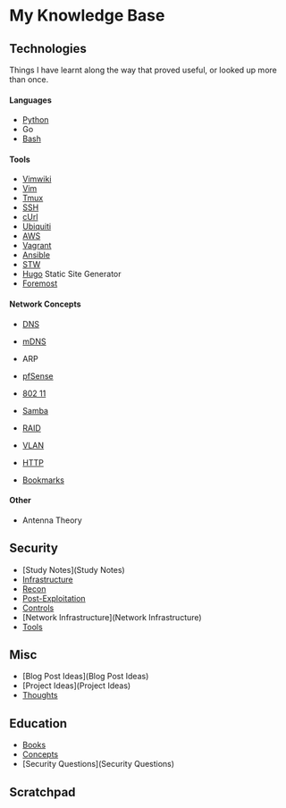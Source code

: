# My Knowledge Base

## Technologies

Things I have learnt along the way that proved useful, or looked up more than once.

#### Languages

- [Python](Python)
- Go
- [Bash](Bash)

#### Tools

- [Vimwiki](vimwiki-help)
- [Vim](Vim)
- [Tmux](Tmux)
- [SSH](SSH)
- [cUrl](cUrl)
- [Ubiquiti](Ubiquiti)
- [AWS](AWS)
- [Vagrant](Vagrant)
- [Ansible](Ansible)
- [STW](STW)
- [Hugo](Hugo) Static Site Generator
- [Foremost](Foremost)


#### Network Concepts

- [DNS](DNS)
- [mDNS](mDNS)
- ARP
- [pfSense](PfSense)
- [802 11](802.11)
- [Samba](Samba)
- [RAID](RAID)
- [VLAN](VLAN)
- [HTTP](HTTP)

- [Bookmarks](Bookmarks)

#### Other

- Antenna Theory

## Security

- [Study Notes](Study Notes)
- [Infrastructure](Infrastructure)
- [Recon](Recon)
- [Post-Exploitation](Post-Exploitation)
- [Controls](Controls)
- [Network Infrastructure](Network Infrastructure)
- [Tools](Tools)

## Misc

- [Blog Post Ideas](Blog Post Ideas)
- [Project Ideas](Project Ideas)
- [Thoughts](Thoughts)

## Education

- [Books](Books)
- [Concepts](Concepts)
- [Security Questions](Security Questions)

## Scratchpad 



